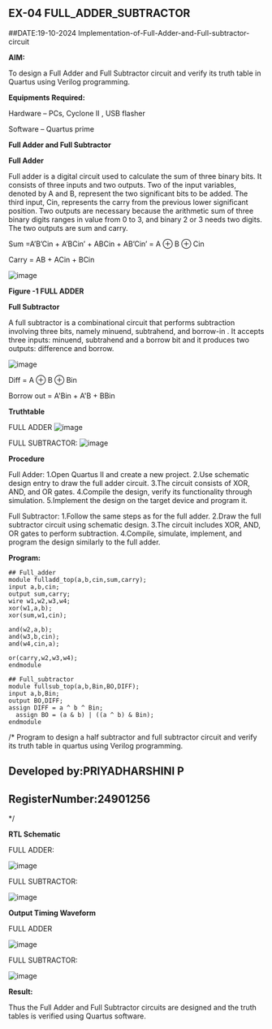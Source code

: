 ## EX-04 FULL_ADDER_SUBTRACTOR
##DATE:19-10-2024
Implementation-of-Full-Adder-and-Full-subtractor-circuit

**AIM:**

To design a Full Adder and Full Subtractor circuit and verify its truth table in Quartus using Verilog programming.

**Equipments Required:**

Hardware – PCs, Cyclone II , USB flasher

Software – Quartus prime

**Full Adder and Full Subtractor**

**Full Adder**

Full adder is a digital circuit used to calculate the sum of three binary bits. It consists of three inputs and two outputs. Two of the input variables, denoted by A and B, represent the two significant bits to be added. The third input, Cin, represents the carry from the previous lower significant position. Two outputs are necessary because the arithmetic sum of three binary digits ranges in value from 0 to 3, and binary 2 or 3 needs two digits. The two outputs are sum and carry.

Sum =A’B’Cin + A’BCin’ + ABCin + AB’Cin’ = A ⊕ B ⊕ Cin 

Carry = AB + ACin + BCin

![image](https://github.com/naavaneetha/FULL_ADDER_SUBTRACTOR/assets/154305477/0f30ba51-5ffb-4198-845f-18e054f675e7)

**Figure -1 FULL ADDER**

**Full Subtractor**

A full subtractor is a combinational circuit that performs subtraction involving three bits, namely minuend, subtrahend, and borrow-in . It accepts three inputs: minuend, subtrahend and a borrow bit and it produces two outputs: difference and borrow.

![image](https://github.com/naavaneetha/FULL_ADDER_SUBTRACTOR/assets/154305477/02b24f51-ab51-4304-9ad6-7b81ffc1ead5)

Diff = A ⊕ B ⊕ Bin 

Borrow out = A'Bin + A'B + BBin

**Truthtable**

FULL ADDER
![image](https://github.com/user-attachments/assets/8e8c6fe5-4f3c-438a-b309-033da096ea8d) 

FULL SUBTRACTOR:
![image](https://github.com/user-attachments/assets/3bc2a5e1-e700-4278-b1c3-b9ec36674876)


**Procedure**

Full Adder: 1.Open Quartus II and create a new project. 2.Use schematic design entry to draw the full adder circuit. 3.The circuit consists of XOR, AND, and OR gates. 4.Compile the design, verify its functionality through simulation. 5.Implement the design on the target device and program it.

Full Subtractor: 1.Follow the same steps as for the full adder. 2.Draw the full subtractor circuit using schematic design. 3.The circuit includes XOR, AND, OR gates to perform subtraction. 4.Compile, simulate, implement, and program the design similarly to the full adder.

**Program:**
~~~
## Full_adder
module fulladd_top(a,b,cin,sum,carry);
input a,b,cin;
output sum,carry;
wire w1,w2,w3,w4;       
xor(w1,a,b);
xor(sum,w1,cin);        

and(w2,a,b);
and(w3,b,cin);
and(w4,cin,a);

or(carry,w2,w3,w4);
endmodule 

## Full_subtractor
module fullsub_top(a,b,Bin,BO,DIFF);
input a,b,Bin;
output BO,DIFF;
assign DIFF = a ^ b ^ Bin;
  assign BO = (a & b) | ((a ^ b) & Bin);
endmodule
~~~
/* Program to design a half subtractor and full subtractor circuit and verify its truth table in quartus using Verilog programming.
## Developed by:PRIYADHARSHINI P
## RegisterNumber:24901256
*/

**RTL Schematic**

FULL ADDER:

![image](https://github.com/user-attachments/assets/c57c3a1d-e249-4023-a015-5a5a79784d2a) 

FULL SUBTRACTOR:

![image](https://github.com/user-attachments/assets/160b06cf-1624-4b10-91ba-c0a22853a7ef)

**Output Timing Waveform**

FULL ADDER

![image](https://github.com/user-attachments/assets/08b34f0d-a1f8-4aaa-b897-d7e2f9d90319)

FULL SUBTRACTOR:

![image](https://github.com/user-attachments/assets/ce964309-9418-492c-b0c0-e6d63ee5e671)

**Result:**

Thus the Full Adder and Full Subtractor circuits are designed and the truth tables is verified using Quartus software.



